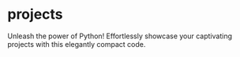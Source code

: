 # projects
Unleash the power of Python! Effortlessly showcase your captivating projects with this elegantly compact code.
